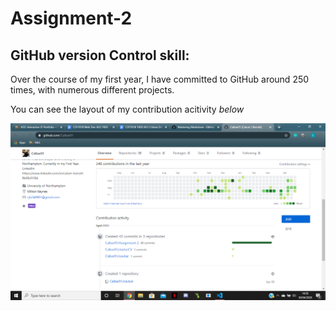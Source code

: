 # Assignment-2

## GitHub version Control skill:
Over the course of my first year, I have committed to GitHub around 250 times, with numerous different projects.

You can see the layout of my contribution acitivity *below*

![My Commits to GitHub](/images/commits.png) 